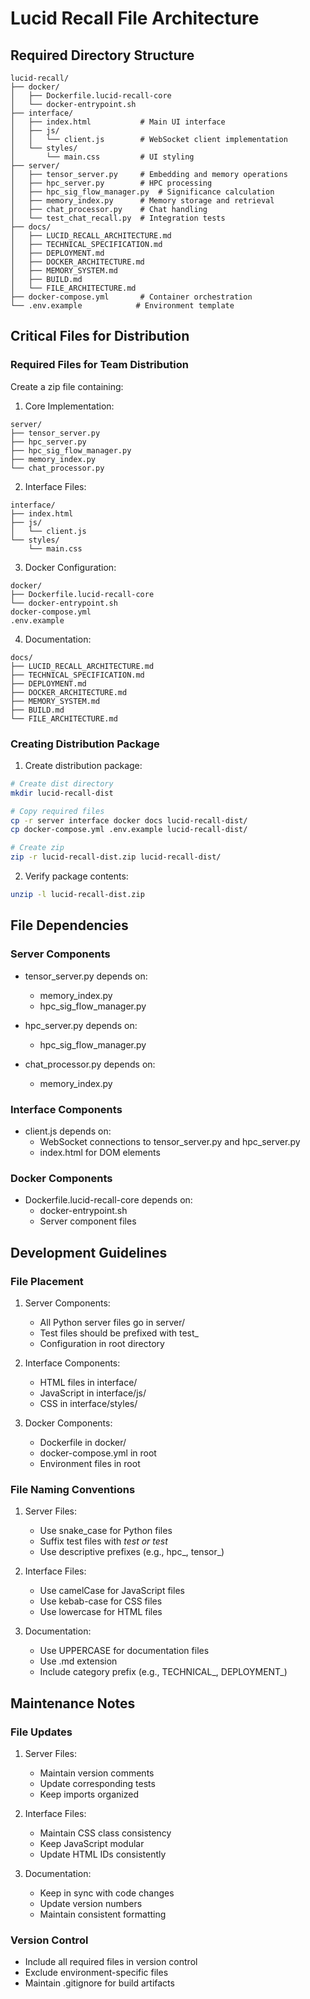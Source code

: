 # Lucid Recall File Architecture

## Required Directory Structure

```
lucid-recall/
├── docker/
│   ├── Dockerfile.lucid-recall-core
│   └── docker-entrypoint.sh
├── interface/
│   ├── index.html           # Main UI interface
│   ├── js/
│   │   └── client.js        # WebSocket client implementation
│   └── styles/
│       └── main.css         # UI styling
├── server/
│   ├── tensor_server.py     # Embedding and memory operations
│   ├── hpc_server.py        # HPC processing
│   ├── hpc_sig_flow_manager.py  # Significance calculation
│   ├── memory_index.py      # Memory storage and retrieval
│   ├── chat_processor.py    # Chat handling
│   └── test_chat_recall.py  # Integration tests
├── docs/
│   ├── LUCID_RECALL_ARCHITECTURE.md
│   ├── TECHNICAL_SPECIFICATION.md
│   ├── DEPLOYMENT.md
│   ├── DOCKER_ARCHITECTURE.md
│   ├── MEMORY_SYSTEM.md
│   ├── BUILD.md
│   └── FILE_ARCHITECTURE.md
├── docker-compose.yml       # Container orchestration
└── .env.example            # Environment template
```

## Critical Files for Distribution

### Required Files for Team Distribution
Create a zip file containing:

1. Core Implementation:
```
server/
├── tensor_server.py
├── hpc_server.py
├── hpc_sig_flow_manager.py
├── memory_index.py
└── chat_processor.py
```

2. Interface Files:
```
interface/
├── index.html
├── js/
│   └── client.js
└── styles/
    └── main.css
```

3. Docker Configuration:
```
docker/
├── Dockerfile.lucid-recall-core
└── docker-entrypoint.sh
docker-compose.yml
.env.example
```

4. Documentation:
```
docs/
├── LUCID_RECALL_ARCHITECTURE.md
├── TECHNICAL_SPECIFICATION.md
├── DEPLOYMENT.md
├── DOCKER_ARCHITECTURE.md
├── MEMORY_SYSTEM.md
├── BUILD.md
└── FILE_ARCHITECTURE.md
```

### Creating Distribution Package

1. Create distribution package:
```bash
# Create dist directory
mkdir lucid-recall-dist

# Copy required files
cp -r server interface docker docs lucid-recall-dist/
cp docker-compose.yml .env.example lucid-recall-dist/

# Create zip
zip -r lucid-recall-dist.zip lucid-recall-dist/
```

2. Verify package contents:
```bash
unzip -l lucid-recall-dist.zip
```

## File Dependencies

### Server Components
- tensor_server.py depends on:
  - memory_index.py
  - hpc_sig_flow_manager.py

- hpc_server.py depends on:
  - hpc_sig_flow_manager.py

- chat_processor.py depends on:
  - memory_index.py

### Interface Components
- client.js depends on:
  - WebSocket connections to tensor_server.py and hpc_server.py
  - index.html for DOM elements

### Docker Components
- Dockerfile.lucid-recall-core depends on:
  - docker-entrypoint.sh
  - Server component files

## Development Guidelines

### File Placement
1. Server Components:
   - All Python server files go in server/
   - Test files should be prefixed with test_
   - Configuration in root directory

2. Interface Components:
   - HTML files in interface/
   - JavaScript in interface/js/
   - CSS in interface/styles/

3. Docker Components:
   - Dockerfile in docker/
   - docker-compose.yml in root
   - Environment files in root

### File Naming Conventions
1. Server Files:
   - Use snake_case for Python files
   - Suffix test files with _test or test_
   - Use descriptive prefixes (e.g., hpc_, tensor_)

2. Interface Files:
   - Use camelCase for JavaScript files
   - Use kebab-case for CSS files
   - Use lowercase for HTML files

3. Documentation:
   - Use UPPERCASE for documentation files
   - Use .md extension
   - Include category prefix (e.g., TECHNICAL_, DEPLOYMENT_)

## Maintenance Notes

### File Updates
1. Server Files:
   - Maintain version comments
   - Update corresponding tests
   - Keep imports organized

2. Interface Files:
   - Maintain CSS class consistency
   - Keep JavaScript modular
   - Update HTML IDs consistently

3. Documentation:
   - Keep in sync with code changes
   - Update version numbers
   - Maintain consistent formatting

### Version Control
- Include all required files in version control
- Exclude environment-specific files
- Maintain .gitignore for build artifacts